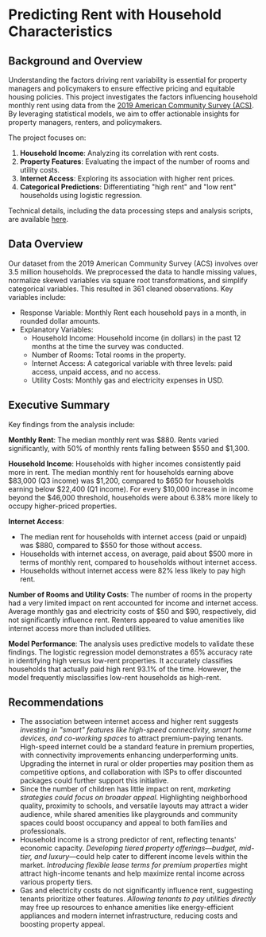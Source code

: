 # Predicting Rent with Household Characteristics
## Background and Overview
Understanding the factors driving rent variability is essential for property managers and policymakers to ensure effective pricing and equitable housing policies. This project investigates the factors influencing household monthly rent using data from the [2019 American Community Survey (ACS)](2019ACS_housing.csv). By leveraging statistical models, we aim to offer actionable insights for property managers, renters, and policymakers.

The project focuses on:
1. **Household Income**: Analyzing its correlation with rent costs.
2. **Property Features**: Evaluating the impact of the number of rooms and utility costs.
3. **Internet Access**: Exploring its association with higher rent prices.
4. **Categorical Predictions**: Differentiating "high rent" and "low rent" households using logistic regression.

Technical details, including the data processing steps and analysis scripts, are available [here](household_rent_prediction.ipynb).

## Data Overview
Our dataset from the 2019 American Community Survey (ACS) involves over 3.5 million households. We preprocessed the data to handle missing values, normalize skewed variables via square root transformations, and simplify categorical variables. This resulted in 361 cleaned observations. Key variables include:
- Response Variable: Monthly Rent each household pays in a month, in rounded dollar amounts.
- Explanatory Variables:
  - Household Income: Household income (in dollars) in the past 12 months at the time the survey was conducted.
  - Number of Rooms: Total rooms in the property.
  - Internet Access: A categorical variable with three levels: paid access, unpaid access, and no access.
  - Utility Costs: Monthly gas and electricity expenses in USD.

## Executive Summary
Key findings from the analysis include:

**Monthly Rent**: The median monthly rent was $880. Rents varied significantly, with 50% of monthly rents falling between $550 and $1,300.

**Household Income**: Households with higher incomes consistently paid more in rent. The median monthly rent for households earning above $83,000 (Q3 income) was $1,200, compared to $650 for households earning below $22,400 (Q1 income). For every $10,000 increase in income beyond the $46,000 threshold, households were about 6.38% more likely to occupy higher-priced properties.

**Internet Access**:
- The median rent for households with internet access (paid or unpaid) was $880, compared to $550 for those without access.
- Households with internet access, on average, paid about $500 more in terms of monthly rent, compared to households without internet access.
- Households without internet access were 82% less likely to pay high rent.

**Number of Rooms and Utility Costs**: The number of rooms in the property had a very limited impact on rent accounted for income and internet access. Average monthly gas and electricity costs of $50 and $90, respectively, did not significantly influence rent. Renters appeared to value amenities like internet access more than included utilities.

**Model Performance**: The analysis uses predictive models to validate these findings. The logistic regression model demonstrates a 65% accuracy rate in identifying high versus low-rent properties. It accurately classifies households that actually paid high rent 93.1% of the time. However, the model frequently misclassifies low-rent households as high-rent.

## Recommendations
- The association between internet access and higher rent suggests *investing in "smart" features like high-speed connectivity, smart home devices, and co-working spaces* to attract premium-paying tenants. High-speed internet could be a standard feature in premium properties, with connectivity improvements enhancing underperforming units. Upgrading the internet in rural or older properties may position them as competitive options, and collaboration with ISPs to offer discounted packages could further support this initiative.
- Since the number of children has little impact on rent, *marketing strategies could focus on broader appeal*. Highlighting neighborhood quality, proximity to schools, and versatile layouts may attract a wider audience, while shared amenities like playgrounds and community spaces could boost occupancy and appeal to both families and professionals.
- Household income is a strong predictor of rent, reflecting tenants' economic capacity. *Developing tiered property offerings—budget, mid-tier, and luxury*—could help cater to different income levels within the market. *Introducing flexible lease terms for premium properties* might attract high-income tenants and help maximize rental income across various property tiers.
- Gas and electricity costs do not significantly influence rent, suggesting tenants prioritize other features. *Allowing tenants to pay utilities directly* may free up resources to enhance amenities like energy-efficient appliances and modern internet infrastructure, reducing costs and boosting property appeal.
